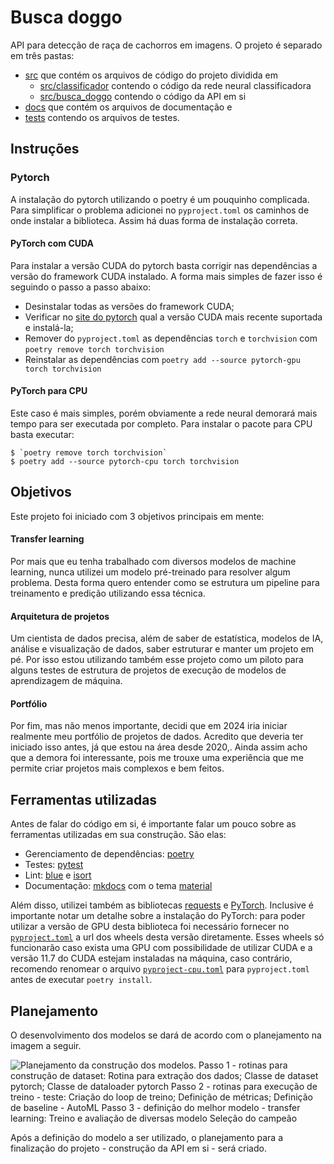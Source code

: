 # Busca doggo

API para detecção de raça de cachorros em imagens. O projeto é separado em três pastas:

- [src](https://github.com/luis705/tree/main/src) que contém os arquivos de código do projeto dividida em
    - [src/classificador](https://github.com/luis705/tree/main/src/classificador) contendo o código da rede neural classificadora
    - [src/busca_doggo](https://github.com/luis705/tree/main/src/busca_doggo) contendo o código da API em si
- [docs](https://github.com/luis705/tree/main/docs) que contém os arquivos de documentação e
- [tests](https://github.com/luis705/tree/main/test) contendo os arquivos de testes.

## Instruções

### Pytorch
A instalação do pytorch utilizando o poetry é um pouquinho complicada. Para simplificar o problema adicionei no
`pyproject.toml` os caminhos de onde instalar a biblioteca. Assim há duas forma de instalação correta.

#### PyTorch com CUDA
Para instalar a versão CUDA do pytorch basta corrigir nas dependências a versão do framework CUDA instalado. A forma mais
simples de fazer isso é seguindo o passo a passo abaixo:
- Desinstalar todas as versões do framework CUDA;
- Verificar no [site do pytorch](https://pytorch.org/get-started/locally/) qual a versão CUDA mais
recente suportada e instalá-la;
- Remover do `pyproject.toml` as dependências `torch` e `torchvision` com `poetry remove torch torchvision`
- Reinstalar as dependências com `poetry add --source pytorch-gpu torch torchvision`

#### PyTorch para CPU
Este caso é mais simples, porém obviamente a rede neural demorará mais tempo para ser executada por completo. Para
instalar o pacote para CPU basta executar:
```
$ `poetry remove torch torchvision`
$ poetry add --source pytorch-cpu torch torchvision
```

## Objetivos
Este projeto foi iniciado com 3 objetivos principais em mente:

#### Transfer learning
Por mais que eu tenha trabalhado com diversos modelos de machine learning, nunca utilizei um modelo pré-treinado para
resolver algum problema. Desta forma quero entender como se estrutura um pipeline para treinamento e predição utilizando
essa técnica.

#### Arquitetura de projetos
Um cientista de dados precisa, além de saber de estatística, modelos de IA, análise e visualização de dados, saber
estruturar e manter um projeto em pé. Por isso estou utilizando também esse projeto como um piloto para alguns testes de
estrutura de projetos de execução de modelos de aprendizagem de máquina.

#### Portfólio
Por fim, mas não menos importante, decidi que em 2024 iria iniciar realmente meu portfólio de projetos de dados.
Acredito que deveria ter iniciado isso antes, já que estou na área desde 2020,.
Ainda assim acho que a demora foi interessante, pois me trouxe uma experiência que me permite criar projetos mais
complexos e bem feitos.

## Ferramentas utilizadas

Antes de falar do código em si, é importante falar um pouco sobre as ferramentas utilizadas em sua construção. São elas:

- Gerenciamento de dependências: [poetry](https://python-poetry.org/) 
- Testes: [pytest](https://docs.pytest.org/en/7.4.x/)
- Lint: [blue](https://blue.readthedocs.io/en/latest/) e [isort](https://pycqa.github.io/isort/)
- Documentação: [mkdocs](https://www.mkdocs.org/) com o tema [material](https://squidfunk.github.io/mkdocs-material/)

Além disso, utilizei também as bibliotecas [requests](https://requests.readthedocs.io/en/latest/) e [PyTorch](https://pytorch.org/).
Inclusive é importante notar um detalhe sobre a instalação do PyTorch: para poder utilizar a versão de GPU desta
biblioteca foi necessário fornecer no [`pyproject.toml`](https://github.com/luis705/tree/main/pyproject.toml) a url dos wheels desta versão diretamente.
Esses wheels só funcionarão caso exista uma GPU com possibilidade de utilizar CUDA e a versão 11.7 do CUDA estejam
instaladas na máquina, caso contrário, recomendo renomear o arquivo [`pyproject-cpu.toml`](https://github.com/luis705/tree/main/pyproject-cpu.toml)
para `pyproject.toml` antes de executar `poetry install`.

## Planejamento
O desenvolvimento dos modelos se dará de acordo com o planejamento na imagem a seguir.

![Planejamento da construção dos modelos. 
Passo 1 - rotinas para construção de dataset:
  Rotina para extração dos dados;
  Classe de dataset pytorch;
  Classe de dataloader pytorch
Passo 2 - rotinas para execução de treino - teste:
  Criação do loop de treino;
  Definição de métricas;
  Definição de baseline - AutoML
Passo 3 - definição do melhor modelo - transfer learning:
  Treino e avaliação de diversas modelo
  Seleção do campeão
](assets/img/Planejamento.png)

Após a definição do modelo a ser utilizado, o planejamento para a finalização do projeto - construção da API em si -
será criado.